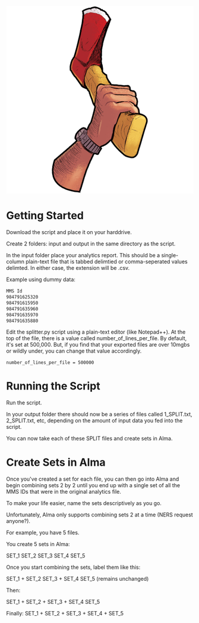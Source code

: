
![Axe Icon](https://github.com/MrJeremyHobbs/List-Splitter/blob/main/ico/icon.png?sanitize=true)
# Getting Started
Download the script and place it on your harddrive.

Create 2 folders: input and output in the same directory as the script.

In the input folder place your analytics report. This should be a single-column plain-text file that is tabbed delimtied or comma-seperated values delimted. In either case, the extension will be .csv.

Example using dummy data:

    MMS Id
    984791625320
    984791615950
    984791635960
    984791635970
    984791635880


Edit the splitter.py script using a plain-text editor (like Notepad++). At the top of the file, there is a value called number_of_lines_per_file. By default, it's set at 500,000. But, if you find that your exported files are over 10mgbs or wildly under, you can change that value accordingly.

    number_of_lines_per_file = 500000

# Running the Script

Run the script.

In your output folder there should now be a series of files called 1_SPLIT.txt, 2_SPLIT.txt, etc, depending on the amount of input data you fed into the script.

You can now take each of these SPLIT files and create sets in Alma.

# Create Sets in Alma
Once you've created a set for each file, you can then go into Alma and begin combining sets 2 by 2 until you end up with a single set of all the MMS IDs that were in the original analytics file.

To make your life easier, name the sets descriptively as you go.

Unfortunately, Alma only supports combining sets 2 at a time (NERS request anyone?).

For example, you have 5 files.

You create 5 sets in Alma:

SET_1
SET_2
SET_3
SET_4
SET_5

Once you start combining the sets, label them like this:


SET_1 + SET_2
SET_3 + SET_4
SET_5 (remains unchanged)

Then:

SET_1 + SET_2 + SET_3 + SET_4
SET_5

Finally:
SET_1 + SET_2 + SET_3 + SET_4 + SET_5
